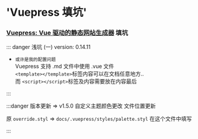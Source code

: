 #  'Vuepress 填坑'

### [Vuepress:  Vue 驱动的静态网站生成器](https://vuepress.vuejs.org/zh/) 填坑

::: danger 浅坑 (一) version: 0.14.11

- `或许是我的配置问题`<br>
   Vuepress 支持 .md 文件中使用 .vue 文件<br>
   `<template></template>`标签内容可以在文档任意地方..<br>
   而 `<script></script>`标签及内容需要放在内容最后

:::

:::danger 版本更新 => v1.5.0 自定义主题颜色更改 文件位置更新

   原 `override.styl` => `docs/.vuepress/styles/palette.styl` 在这个文件中填写

:::
